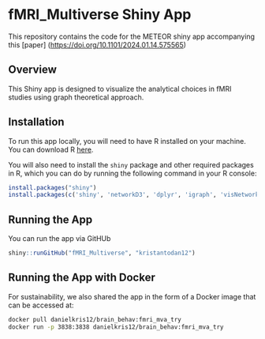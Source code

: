 # fMRI_Multiverse Shiny App

This repository contains the code for the METEOR shiny app accompanying this [paper] (https://doi.org/10.1101/2024.01.14.575565)

## Overview

This Shiny app is designed to visualize the analytical choices in fMRI studies using graph theoretical approach.

## Installation

To run this app locally, you will need to have R installed on your machine. You can download R [here](https://www.r-project.org/).

You will also need to install the `shiny` package and other required packages in R, which you can do by running the following command in your R console:

```r
install.packages("shiny")
install.packages(c('shiny', 'networkD3', 'dplyr', 'igraph', 'visNetwork', 'stringr', 'png', 'shinyjs', 'DT', 'rintrojs', 'ggplot2', 'qdapTools', 'RColorBrewer', 'forcats', 'readxl', 'shinyWidgets', 'tibble', 'htmlwidgets', 'ggtext'))
```

## Running the App
You can run the app via GitHUb

```r
shiny::runGitHub("fMRI_Multiverse", "kristantodan12")
```

## Running the App with Docker

For sustainability, we also shared the app in the form of a Docker image that can be accessed at:

```bash
docker pull danielkris12/brain_behav:fmri_mva_try
docker run -p 3838:3838 danielkris12/brain_behav:fmri_mva_try
```


